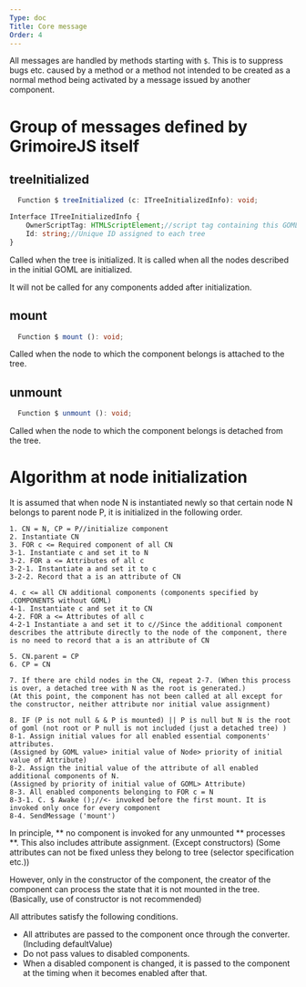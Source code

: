 ```yaml
---
Type: doc
Title: Core message
Order: 4
---
```


All messages are handled by methods starting with `$`.
This is to suppress bugs etc. caused by a method or a method not intended to be created as a normal method being activated by a message issued by another component.

# Group of messages defined by GrimoireJS itself

## treeInitialized

```typescript
  Function $ treeInitialized (c: ITreeInitializedInfo): void;
```

```typescript
Interface ITreeInitializedInfo {
    OwnerScriptTag: HTMLScriptElement;//script tag containing this GOML
    Id: string;//Unique ID assigned to each tree
}
```

Called when the tree is initialized.
It is called when all the nodes described in the initial GOML are initialized.

It will not be called for any components added after initialization.

## mount

```typescript
  Function $ mount (): void;
```

Called when the node to which the component belongs is attached to the tree.

## unmount

```typescript
  Function $ unmount (): void;
```

Called when the node to which the component belongs is detached from the tree.


# Algorithm at node initialization

It is assumed that when node N is instantiated newly so that certain node N belongs to parent node P, it is initialized in the following order.
```
1. CN = N, CP = P//initialize component
2. Instantiate CN
3. FOR c <= Required component of all CN
3-1. Instantiate c and set it to N
3-2. FOR a <= Attributes of all c
3-2-1. Instantiate a and set it to c
3-2-2. Record that a is an attribute of CN

4. c <= all CN additional components (components specified by .COMPONENTS without GOML)
4-1. Instantiate c and set it to CN
4-2. FOR a <= Attributes of all c
4-2-1 Instantiate a and set it to c//Since the additional component describes the attribute directly to the node of the component, there is no need to record that a is an attribute of CN

5. CN.parent = CP
6. CP = CN

7. If there are child nodes in the CN, repeat 2-7. (When this process is over, a detached tree with N as the root is generated.)
(At this point, the component has not been called at all except for the constructor, neither attribute nor initial value assignment)

8. IF (P is not null & & P is mounted) || P is null but N is the root of goml (not root or P null is not included (just a detached tree) )
8-1. Assign initial values ​​for all enabled essential components' attributes.
(Assigned by GOML value> initial value of Node> priority of initial value of Attribute)
8-2. Assign the initial value of the attribute of all enabled additional components of N.
(Assigned by priority of initial value of GOML> Attribute)
8-3. All enabled components belonging to FOR c = N
8-3-1. C. $ Awake ();//<- invoked before the first mount. It is invoked only once for every component
8-4. SendMessage ('mount')
```

In principle, ** no component is invoked for any unmounted ** processes **. This also includes attribute assignment. (Except constructors)
(Some attributes can not be fixed unless they belong to tree (selector specification etc.))

However, only in the constructor of the component, the creator of the component can process the state that it is not mounted in the tree.
(Basically, use of constructor is not recommended)


All attributes satisfy the following conditions.
* All attributes are passed to the component once through the converter. (Including defaultValue)
* Do not pass values ​​to disabled components.
* When a disabled component is changed, it is passed to the component at the timing when it becomes enabled after that.

